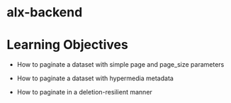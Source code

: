 # alx-backend

# Learning Objectives

* How to paginate a dataset with simple page and page_size parameters

* How to paginate a dataset with hypermedia metadata

* How to paginate in a deletion-resilient manner
